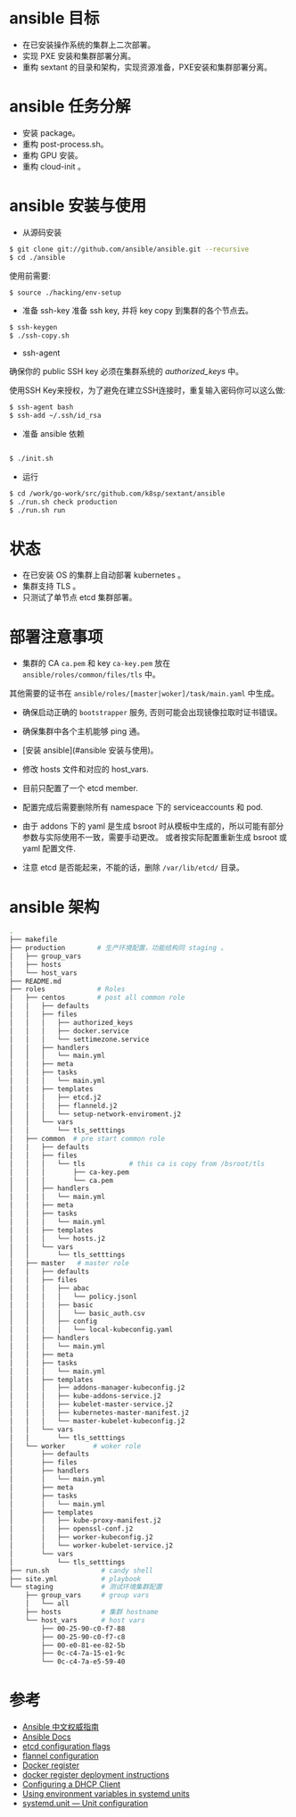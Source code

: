 # ansible 目标

* 在已安装操作系统的集群上二次部署。
* 实现 PXE 安装和集群部署分离。
* 重构 sextant 的目录和架构，实现资源准备，PXE安装和集群部署分离。

# ansible 任务分解

* 安装 package。
* 重构 post-process.sh。
* 重构 GPU 安装。
* 重构 cloud-init 。

# ansible 安装与使用

* 从源码安装

```bash
$ git clone git://github.com/ansible/ansible.git --recursive
$ cd ./ansible
```

   使用前需要:

```bash
$ source ./hacking/env-setup
```

* 准备 ssh-key
准备 ssh key, 并将 key copy 到集群的各个节点去。
```bash 
$ ssh-keygen
$ ./ssh-copy.sh
```

* ssh-agent

确保你的 public SSH key 必须在集群系统的 *authorized_keys* 中。

使用SSH Key来授权，为了避免在建立SSH连接时，重复输入密码你可以这么做:

```bash
$ ssh-agent bash
$ ssh-add ~/.ssh/id_rsa
```

* 准备 ansible 依赖

```bash

$ ./init.sh
```

* 运行 

```bash
$ cd /work/go-work/src/github.com/k8sp/sextant/ansible
$ ./run.sh check production
$ ./run.sh run
```

# 状态

* 在已安装 OS 的集群上自动部署 kubernetes 。 
* 集群支持 TLS 。
* 只测试了单节点 etcd 集群部署。


# 部署注意事项

* 集群的 CA `ca.pem` 和 key `ca-key.pem` 放在 `ansible/roles/common/files/tls` 中。 

其他需要的证书在 `ansible/roles/[master|woker]/task/main.yaml` 中生成。  

* 确保启动正确的 `bootstrapper` 服务, 否则可能会出现镜像拉取时证书错误。   

* 确保集群中各个主机能够 ping 通。

* [安装 ansible](#ansible 安装与使用)。 

* 修改 hosts 文件和对应的 host_vars.   

* 目前只配置了一个 etcd member.   

* 配置完成后需要删除所有 namespace 下的 serviceaccounts 和 pod.   

* 由于 addons 下的 yaml 是生成 bsroot 时从模板中生成的，所以可能有部分参数与实际使用不一致，需要手动更改。 
或者按实际配置重新生成 bsroot 或 yaml 配置文件.

* 注意 etcd 是否能起来，不能的话，删除 `/var/lib/etcd/` 目录。

# ansible 架构

```bash
.
├── makefile
├── production        # 生产环境配置，功能结构同 staging 。
│   ├── group_vars
│   ├── hosts
│   └── host_vars
├── README.md   
├── roles             # Roles
│   ├── centos        # post all common role
│   │   ├── defaults
│   │   ├── files
│   │   │   ├── authorized_keys
│   │   │   ├── docker.service
│   │   │   └── settimezone.service
│   │   ├── handlers
│   │   │   └── main.yml
│   │   ├── meta
│   │   ├── tasks
│   │   │   └── main.yml
│   │   ├── templates
│   │   │   ├── etcd.j2
│   │   │   ├── flanneld.j2
│   │   │   └── setup-network-enviroment.j2
│   │   └── vars
│   │       └── tls_setttings
│   ├── common  # pre start common role
│   │   ├── defaults
│   │   ├── files
│   │   │   └── tls           # this ca is copy from /bsroot/tls
│   │   │       ├── ca-key.pem   
│   │   │       └── ca.pem       
│   │   ├── handlers
│   │   │   └── main.yml
│   │   ├── meta
│   │   ├── tasks
│   │   │   └── main.yml
│   │   ├── templates
│   │   │   └── hosts.j2
│   │   └── vars
│   │       └── tls_setttings
│   ├── master   # master role
│   │   ├── defaults
│   │   ├── files
│   │   │   ├── abac
│   │   │   │   └── policy.jsonl
│   │   │   ├── basic
│   │   │   │   └── basic_auth.csv
│   │   │   ├── config
│   │   │   │   └── local-kubeconfig.yaml
│   │   ├── handlers
│   │   │   └── main.yml
│   │   ├── meta
│   │   ├── tasks
│   │   │   └── main.yml
│   │   ├── templates
│   │   │   ├── addons-manager-kubeconfig.j2
│   │   │   ├── kube-addons-service.j2
│   │   │   ├── kubelet-master-service.j2
│   │   │   ├── kubernetes-master-manifest.j2
│   │   │   └── master-kubelet-kubeconfig.j2
│   │   └── vars
│   │       └── tls_setttings
│   └── worker       # woker role
│       ├── defaults
│       ├── files
│       ├── handlers
│       │   └── main.yml
│       ├── meta
│       ├── tasks
│       │   └── main.yml
│       ├── templates
│       │   ├── kube-proxy-manifest.j2
│       │   ├── openssl-conf.j2
│       │   ├── worker-kubeconfig.j2
│       │   └── worker-kubelet-service.j2
│       └── vars
│           └── tls_setttings
├── run.sh             # candy shell
├── site.yml           # playbook
└── staging            # 测试环境集群配置
    ├── group_vars     # group vars
    │   └── all
    ├── hosts          # 集群 hostname
    └── host_vars      # host vars
        ├── 00-25-90-c0-f7-88
        ├── 00-25-90-c0-f7-c8
        ├── 00-e0-81-ee-82-5b
        ├── 0c-c4-7a-15-e1-9c
        └── 0c-c4-7a-e5-59-40
```



# 参考

* [Ansible 中文权威指南](http://ansible-tran.readthedocs.io/en/latest/)
* [Ansible Docs](http://docs.ansible.com/ansible/list_of_all_modules.html)
* [etcd configuration flags](https://github.com/coreos/etcd/blob/master/Documentation/op-guide/configuration.md)
* [flannel configuration](https://github.com/coreos/flannel/blob/master/Documentation/configuration.md)
* [Docker register](https://github.com/docker/docker.github.io/blob/master/registry/index.md)
* [docker register deployment instructions](https://github.com/docker/docker.github.io/blob/master/registry/deploying.md)
* [Configuring a DHCP Client](https://www.centos.org/docs/5/html/Deployment_Guide-en-US/s1-dhcp-configuring-client.html)
* [Using environment variables in systemd units](https://coreos.com/os/docs/latest/using-environment-variables-in-systemd-units.html)
* [systemd.unit — Unit configuration](https://www.freedesktop.org/software/systemd/man/systemd.unit.html)



